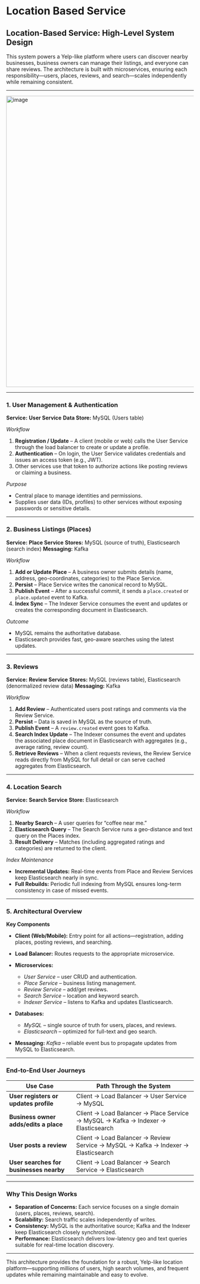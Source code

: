 
# Location Based Service


## Location-Based Service: High-Level System Design

This system powers a Yelp-like platform where users can discover nearby businesses, business owners can manage their listings, and everyone can share reviews.
The architecture is built with microservices, ensuring each responsibility—users, places, reviews, and search—scales independently while remaining consistent.

---

<img width="818" height="782" alt="image" src="https://github.com/user-attachments/assets/ab1b5bc7-8f95-488e-beb6-a033873eac51" />

---


### 1. User Management & Authentication

**Service:** **User Service**
**Data Store:** MySQL (Users table)

*Workflow*

1. **Registration / Update** – A client (mobile or web) calls the User Service through the load balancer to create or update a profile.
2. **Authentication** – On login, the User Service validates credentials and issues an access token (e.g., JWT).
3. Other services use that token to authorize actions like posting reviews or claiming a business.

*Purpose*

* Central place to manage identities and permissions.
* Supplies user data (IDs, profiles) to other services without exposing passwords or sensitive details.

---

### 2. Business Listings (Places)

**Service:** **Place Service**
**Stores:** MySQL (source of truth), Elasticsearch (search index)
**Messaging:** Kafka

*Workflow*

1. **Add or Update Place** – A business owner submits details (name, address, geo-coordinates, categories) to the Place Service.
2. **Persist** – Place Service writes the canonical record to MySQL.
3. **Publish Event** – After a successful commit, it sends a `place.created` or `place.updated` event to Kafka.
4. **Index Sync** – The Indexer Service consumes the event and updates or creates the corresponding document in Elasticsearch.

*Outcome*

* MySQL remains the authoritative database.
* Elasticsearch provides fast, geo-aware searches using the latest updates.

---

### 3. Reviews

**Service:** **Review Service**
**Stores:** MySQL (reviews table), Elasticsearch (denormalized review data)
**Messaging:** Kafka

*Workflow*

1. **Add Review** – Authenticated users post ratings and comments via the Review Service.
2. **Persist** – Data is saved in MySQL as the source of truth.
3. **Publish Event** – A `review.created` event goes to Kafka.
4. **Search Index Update** – The Indexer consumes the event and updates the associated place document in Elasticsearch with aggregates (e.g., average rating, review count).
5. **Retrieve Reviews** – When a client requests reviews, the Review Service reads directly from MySQL for full detail or can serve cached aggregates from Elasticsearch.

---

### 4. Location Search

**Service:** **Search Service**
**Store:** Elasticsearch

*Workflow*

1. **Nearby Search** – A user queries for “coffee near me.”
2. **Elasticsearch Query** – The Search Service runs a geo-distance and text query on the Places index.
3. **Result Delivery** – Matches (including aggregated ratings and categories) are returned to the client.

*Index Maintenance*

* **Incremental Updates:** Real-time events from Place and Review Services keep Elasticsearch nearly in sync.
* **Full Rebuilds:** Periodic full indexing from MySQL ensures long-term consistency in case of missed events.

---

### 5. Architectural Overview

**Key Components**

* **Client (Web/Mobile):** Entry point for all actions—registration, adding places, posting reviews, and searching.
* **Load Balancer:** Routes requests to the appropriate microservice.
* **Microservices:**

  * *User Service* – user CRUD and authentication.
  * *Place Service* – business listing management.
  * *Review Service* – add/get reviews.
  * *Search Service* – location and keyword search.
  * *Indexer Service* – listens to Kafka and updates Elasticsearch.
* **Databases:**

  * *MySQL* – single source of truth for users, places, and reviews.
  * *Elasticsearch* – optimized for full-text and geo search.
* **Messaging:** *Kafka* – reliable event bus to propagate updates from MySQL to Elasticsearch.

---

### End-to-End User Journeys

| Use Case                                | Path Through the System                                                           |
| --------------------------------------- | --------------------------------------------------------------------------------- |
| **User registers or updates profile**   | Client → Load Balancer → User Service → MySQL                                     |
| **Business owner adds/edits a place**   | Client → Load Balancer → Place Service → MySQL → Kafka → Indexer → Elasticsearch  |
| **User posts a review**                 | Client → Load Balancer → Review Service → MySQL → Kafka → Indexer → Elasticsearch |
| **User searches for businesses nearby** | Client → Load Balancer → Search Service → Elasticsearch                           |

---

### Why This Design Works

* **Separation of Concerns:** Each service focuses on a single domain (users, places, reviews, search).
* **Scalability:** Search traffic scales independently of writes.
* **Consistency:** MySQL is the authoritative source; Kafka and the Indexer keep Elasticsearch closely synchronized.
* **Performance:** Elasticsearch delivers low-latency geo and text queries suitable for real-time location discovery.

---

This architecture provides the foundation for a robust, Yelp-like location platform—supporting millions of users, high search volumes, and frequent updates while remaining maintainable and easy to evolve.

